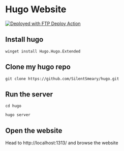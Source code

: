 # Hugo Website

[<img alt="Deployed with FTP Deploy Action" src="https://img.shields.io/badge/Deployed With-FTP DEPLOY ACTION-%3CCOLOR%3E?style=for-the-badge&color=0077b6">](https://github.com/SamKirkland/FTP-Deploy-Action)

## Install hugo
```
winget install Hugo.Hugo.Extended
```
## Clone my hugo repo
```
git clone https://github.com/SilentSmeary/hugo.git
```
## Run the server
```
cd hugo
```
```
hugo server
```

## Open the website
Head to http://localhost:1313/ and browse the website

